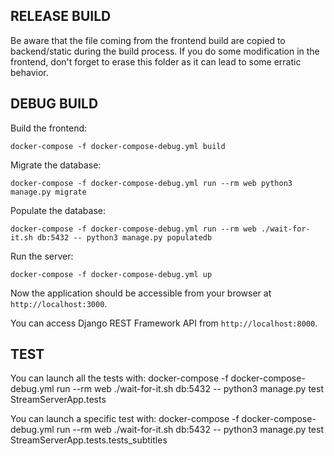 RELEASE BUILD
-------------------
Be aware that the file coming from the frontend build are copied to backend/static during the build process. If you do some modification in the frontend, don't forget to erase this folder as it can lead to some erratic behavior.

DEBUG BUILD
-------------------

Build the frontend:

    docker-compose -f docker-compose-debug.yml build

Migrate the database:

    docker-compose -f docker-compose-debug.yml run --rm web python3 manage.py migrate

Populate the database:

    docker-compose -f docker-compose-debug.yml run --rm web ./wait-for-it.sh db:5432 -- python3 manage.py populatedb

Run the server:

    docker-compose -f docker-compose-debug.yml up

Now the application should be accessible from your browser at `http://localhost:3000`.

You can access Django REST Framework API from `http://localhost:8000`.

TEST
-------------------

You can launch all the tests with:
    docker-compose -f docker-compose-debug.yml run --rm web ./wait-for-it.sh db:5432 -- python3 manage.py test StreamServerApp.tests


You can launch a specific test with:
    docker-compose -f docker-compose-debug.yml run --rm web ./wait-for-it.sh db:5432 -- python3 manage.py test StreamServerApp.tests.tests_subtitles
